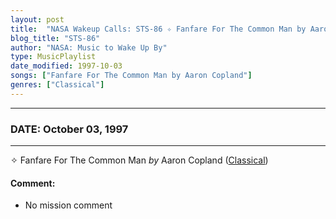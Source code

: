 ```yaml
---
layout: post
title:  "NASA Wakeup Calls: STS-86 ✧ Fanfare For The Common Man by Aaron Copland ✺ October 03, 1997"
blog_title: "STS-86"
author: "NASA: Music to Wake Up By"
type: MusicPlaylist
date_modified: 1997-10-03
songs: ["Fanfare For The Common Man by Aaron Copland"]
genres: ["Classical"]
---
```


----
### DATE: October 03, 1997
----
✧ Fanfare For The Common Man *by* Aaron Copland ([Classical](https://www.discogs.com/genre/Classical)) <a target="blank_" href="https://www.discogs.com/Copland-Fanfare-For-The-Common-Man/release/1915360">
    <i class="fas fa-compact-disc"
       title="Discogs entry for this song"
       alt="Discogs entry for this song"
       style="font-size: 1.1em;"></i></a>
    

#### Comment:
* No mission comment



<br/>
<center>
	<a target="_blank"
	   href="https://twitter.com/intent/tweet?hashtags=Space,NASA,Playlist,NASAWakeupCalls,SpaceProgram&text=🚀 {{ page.author}}, '{{ page.songs.first }}' {{ page.title }}, {{ site.url }}{{ page.url }}&via=nasawakeupcalls"><i class="fab fa-twitter" title="Tweet this page" alt="Tweet this page" style="font-size: 1.3em;"></i></a>
	&nbsp; 	<i class="fas fa-user-astronaut" style="font-size: 1.5em;"></i> &nbsp;
    <a id="custom_amazon_link"
       type="amzn" search="#"
       category="popular music">
    <i class="fab fa-amazon" style="font-size: 1.3em;"></i></a>
</center>

<!-- Randomly resolve an individual entry from a song array -->
<script src="/assets/javascript/seedrandom.min.js"></script>
<script>
  var wake_me_up = ["Fanfare For The Common Man by Aaron Copland"];
  var prng = new Math.seedrandom();
  function randomSong() {
    song = wake_me_up[Math.floor(Math.random() * wake_me_up.length)];
    var amazon_link = document.getElementById("custom_amazon_link");
    amazon_link.setAttribute("search", song);
  }
  window.onload = randomSong();
</script>
